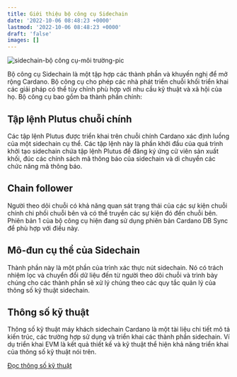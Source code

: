 ```yaml
---
title: Giới thiệu bộ công cụ Sidechain
date: '2022-10-06 08:48:23 +0000'
lastmod: '2022-10-06 08:48:23 +0000'
draft: 'false'
images: []
---
```


![sidechain-bộ công cụ-môi trường-pic](https://user-images.githubusercontent.com/10556209/204818497-7c27e2fb-46c3-41fd-bf60-a47b0926ad9b.png)

Bộ công cụ Sidechain là một tập hợp các thành phần và khuyến nghị để mở rộng Cardano. Bộ công cụ cho phép các nhà phát triển chuỗi khối triển khai các giải pháp có thể tùy chỉnh phù hợp với nhu cầu kỹ thuật và xã hội của họ. Bộ công cụ bao gồm ba thành phần chính:

## Tập lệnh Plutus chuỗi chính

Các tập lệnh Plutus được triển khai trên chuỗi chính Cardano xác định luồng của một sidechain cụ thể. Các tập lệnh này là phần khởi đầu của quá trình khởi tạo sidechain chứa tập lệnh Plutus để đăng ký ứng cử viên sản xuất khối, đúc các chính sách mã thông báo của sidechain và di chuyển các chức năng mã thông báo.

## Chain follower

Người theo dõi chuỗi có khả năng quan sát trạng thái của các sự kiện chuỗi chính chi phối chuỗi bên và có thể truyền các sự kiện đó đến chuỗi bên. Phiên bản 1 của bộ công cụ hiện đang sử dụng phiên bản Cardano DB Sync để phù hợp với điều này.

## Mô-đun cụ thể của Sidechain

Thành phần này là một phần của trình xác thực nút sidechain. Nó có trách nhiệm lọc và chuyển đổi dữ liệu đến từ người theo dõi chuỗi và trình bày chúng cho các thành phần sẽ xử lý chúng theo các quy tắc quản lý của thông số kỹ thuật sidechain.

## Thông số kỹ thuật

Thông số kỹ thuật máy khách sidechain Cardano là một tài liệu chi tiết mô tả kiến trúc, các trường hợp sử dụng và triển khai các thành phần sidechain. Ví dụ triển khai EVM là kết quả thiết kế và kỹ thuật thể hiện khả năng triển khai của thông số kỹ thuật nói trên.

[Đọc thông số kỹ thuật](https://github.com/input-output-hk/sidechains-tooling/releases/tag/technical_spec_1.0)
